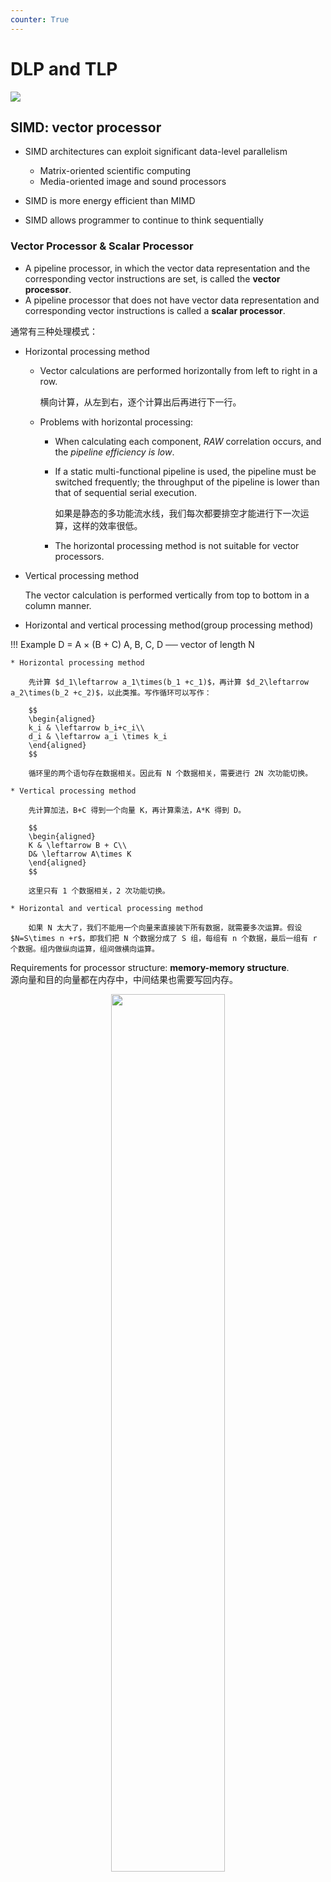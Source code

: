 ```yaml
---
counter: True  
---
```


# DLP and TLP

![](https://cdn.hobbitqia.cc/20231215193832.png)

## SIMD: vector processor

* SIMD architectures can exploit significant data-level parallelism
    * Matrix-oriented scientific computing
    * Media-oriented image and sound processors

* SIMD is more energy efficient than MIMD
* SIMD allows programmer to continue to think sequentially

### Vector Processor & Scalar Processor

* A pipeline processor, in which the vector data representation and the corresponding vector instructions are set, is called the **vector processor**.
* A pipeline processor that does not have vector data representation and corresponding vector instructions is called a **scalar processor**.

通常有三种处理模式：

* Horizontal processing method
    * Vector calculations are performed horizontally from left to right in a row.

        横向计算，从左到右，逐个计算出后再进行下一行。

    * Problems with horizontal processing:
        * When calculating each component, *RAW* correlation occurs, and the *pipeline efficiency is low*.
        * If a static multi-functional pipeline is used, the pipeline must be switched frequently; the throughput  of the pipeline is lower than that of sequential serial execution.

            如果是静态的多功能流水线，我们每次都要排空才能进行下一次运算，这样的效率很低。

        * The horizontal processing method is not suitable for vector processors.

* Vertical processing method

    The vector calculation is performed vertically from top to bottom in a column manner.

* Horizontal and vertical processing method(group processing method)

!!! Example
    D = A $\times$ (B + C) A, B, C, D ── vector of length N

    * Horizontal processing method

        先计算 $d_1\leftarrow a_1\times(b_1 +c_1)$，再计算 $d_2\leftarrow a_2\times(b_2 +c_2)$，以此类推。写作循环可以写作：

        $$
        \begin{aligned}
        k_i & \leftarrow b_i+c_i\\
        d_i & \leftarrow a_i \times k_i
        \end{aligned}
        $$

        循环里的两个语句存在数据相关。因此有 N 个数据相关，需要进行 2N 次功能切换。

    * Vertical processing method

        先计算加法，B+C 得到一个向量 K，再计算乘法，A*K 得到 D。

        $$
        \begin{aligned}
        K & \leftarrow B + C\\
        D& \leftarrow A\times K
        \end{aligned}
        $$

        这里只有 1 个数据相关，2 次功能切换。

    * Horizontal and vertical processing method

        如果 N 太大了，我们不能用一个向量来直接装下所有数据，就需要多次运算。假设 $N=S\times n +r$，即我们把 N 个数据分成了 S 组，每组有 n 个数据，最后一组有 r 个数据。组内做纵向运算，组间做横向运算。

Requirements for processor structure: **memory-memory structure**.  
源向量和目的向量都在内存中，中间结果也需要写回内存。
<div align = center><img src="https://cdn.hobbitqia.cc/20231215195250.png" width=60%></div>

### Vector Processor Example - Cray-1

<div align = center><img src="https://cdn.hobbitqia.cc/20231215195351.png" width=70%></div>

有 8 个向量寄存器，每组向量寄存器有 64 位。有 12 条单功能流水线，可以并行工作。
<div align = center><img src="https://cdn.hobbitqia.cc/20231215195456.png" width=70%></div>

Each vector register Vi has a separate bus connected to 6 vector functional units.

不同的功能需要的拍数不同。

向量的指令也是可能存在相关性：  

* **Vi conflict**: The source vector or result vector of each vector instruction working in parallel uses the same Vi.

    当向量寄存器有依赖的时候，后续指令要在前面指令的结果出来之后再执行。这里并不是等前面的向量的每一个元素都计算完，而是等前面的向量的第一个元素计算完就开始计算第一个元素的后续指令，等第二个元素计算完就开始计算第二个元素的后续指令，以此类推。

    * Writing and reading data related

        $$
        \begin{aligned}
        V0 & \leftarrow V1+V2\\
        V3& \leftarrow V0\times V4
        \end{aligned}
        $$

    * Reading data related

        $$
        \begin{aligned}
        V0 & \leftarrow V1+V2\\
        V3& \leftarrow V4\times V0
        \end{aligned}
        $$

* **Functional conflict**: Each vector instruction working in parallel must use the same functional unit.

    $$
    \begin{aligned}
    V3 & \leftarrow V1\times V2\\
    V5& \leftarrow V4\times V6
    \end{aligned}
    $$

    如果我们只有一个乘法部件，就会有结构冲突。我们只能等前一条指令全部完成（最后一个元素做完才可以），才能开始下一条指令。

#### Instruction Types of CRAY-1

<div align = center><img src="https://cdn.hobbitqia.cc/20231215200227.png" width=70%></div>

向量加法需要 6 拍；乘法需要 7 拍；读写需要 6 拍。

#### Improve the Performance of Vector Processor

* Set up multiple functional units and make them work in parallel.
* Use **link technology** to speed up the execution of a string of vector instructions.
* Adopt **recycling mining technology** to speed up recycling processing.
* Using a **multi-processor system** to further improve the performance.

这里 1、3、4 都依赖于增加部件，我们将关注于第 2 种方法。

Link feature: It has two related instructions that are written first and then read. In the case of no conflicts between functional components and source vector conflicts, functional components can be linked for pipeline processing to achieve the purpose of speeding up execution.  
如果我们有两条指令，第一条指令的结果是第二条指令的输入，那么我们就可以把这两条指令链接起来，这样就可以减少一次读写的时间。

!!! Example "Use link technology to perform vector operations on CRAY-1"
    D = A $\times$ (B + C) A, B, C, D ── vector of length N，假设 $N\leq 64$，均为浮点数，B 和 C 已经被存在 V0 和 V1 中。

    ```  asm
    V3 <- memory    // access vector A
    V2 <- V0 ＋ V1  // Vector B and Vector C perform floating point addition
    V4 <- V2 * V3   // Floating point multiplication, the result is stored in V4
    ```
    这里前两条指令没有冲突，可以并行完成。第三条指令需要等前两条指令完成，存在 RAW，不能并行但可以链接。

    这里假设把数据从寄存器送到功能部件需要一拍，功能部件的结果写回到寄存器也需要一拍。把数据从内存送到 fetch function unit 需要一拍。
    <div align = center><img src="https://cdn.hobbitqia.cc/20231215201205.png" width=70%></div>

    !!! Question
        计算下面的指令，假设三条指令串行执行；1 和 2 并行执行后执行 3；使用 link 技术，这三种情况下的拍数。
        ``` asm
        V3 <- A
        V2 <- V0 + V1
        V4 <- V2 * V3
        ```
        注意到向量功能内部也是流水的。

        * The execution time using serial method. 

            经过 8 拍 V0 的第一个元素到达 V2，那么再过 (N-1) 拍 V0 的最后一个元素就会到达 V2。因此总共需要 [(1+6+1)+N-1] + [(1+6+1)+N-1] + [(1+7+1)+N-1] = 3N+22 拍。

        * The first two instructions are parallel, and the third is serial.

            max{[(1+6+1)+N-1], [(1+6+1)+N-1]} + [(1+7+1)+N-1] = 2N+15

        * Use link technology.

            我们只需要知道 V4 的第一个结果多久可以出来：8+1+7+1=9 拍，随后还有 (N-1) 条指令，因此总共需要的拍数为 max{(1+6+1), (1+6+1)} + (1+7+1)+N-1 = N+16.

### RV64V

<div align = center><img src="https://cdn.hobbitqia.cc/20231215204125.png" width=70%></div>

* Loosely based on Cray-1
* 32 62-bit vector registers
    * Register file has 16 read ports and 8 write ports
* Vector functional units
    * Fully pipelined
    * Data and control hazards are detected
* Vector load-store unit
    * Fully pipelined
    * One word per clock cycle after initial latency
* Scalar registers
    * 31 general-purpose registers
    * 32 floating-point registers

!!! Example "DAXPY (Double Precision a*X plus Y)"
    <div align = center><img src="https://cdn.hobbitqia.cc/20231215204216.png" width=70%></div>
    
<!-- ### Multiple Lanes: Beyond One Element per Clock Cycle

每个时钟周期可以处理多个元素。
<div align = center><img src="https://cdn.hobbitqia.cc/20231215204443.png" width=70%></div> -->

## SIMD: array processor

N processing elements $PE_0$ to $PE_{N-1}$ are repeatedly set.

不同的阵列需要互相通信以连接。

!!! Example "ILLIAC IV"
    <div align = center><img src="https://cdn.hobbitqia.cc/20231215205010.png" width=70%></div>
    
According to the composition of the memory in the system, the **array processor** can be divided into two basic structures:

* Distributed memory
* Centralized shared memory

### Distributed memory

<div align = center><img src="https://cdn.hobbitqia.cc/20231215205259.png" width=70%></div>

PE 代表处理器，PEN 是其对应的内存，ICN 是一个内部的互联网络。

### Centralized shared memory

<div align = center><img src="https://cdn.hobbitqia.cc/20231215205336.png" width=70%></div>

网络之间会通过拓扑结构设计谁和谁联通。

### Parallel computer design

The communication architecture of the parallel computer is the core of the system.

如果我们想让任何两个处理器都互相连接，如果都是直连，那么需要 $C_n^2 $ 个连接。

**Definition**: A network composed of switching units according to a certain topology and control mode to realize the interconnection between multiple processors or multiple functional components within a computer system.  
网络中的节点代表一个处理器单元，每条边就代表一个连接。连接的通路越短就认为效率越高。

连接的东西包括 CPU，内存，接口，link and switch node。

* **Interface**: It is a device that obtains information from CPU and memory and sends information to another CPU and memory. Typical devices are network interface cards.
* **Link**: A physical channel to transmit data bits. The link can be a cable, twisted pair or optical fiber, it can be serial or parallel, and each link has its maximum bandwidth. The link can be simplex half-duplex and full-duplex, the clock mechanism used by the link can be synchronous or asynchronous.
* **Switch node**: It is the information exchange and control station of the interconnected network. It is a device with multiple input ports and multiple output ports which is able to perform data buffer storage and path selection.

!!! Note "Some key points"
    * Topology of interconnection network
        * Static topology

            静态网络：网络设定好后节点和边的连接方式就确定下来。

        * Dynamic topology

            动态网络：网络由很多开关组成，网络的连接方式会变化，如交叉开关我们拨动之后两个点的连接改变。

    * Timing mode of interconnection network
        * Synchronization system: Use a unified clock. Such as SIMD array processor
        * Asynchronous system: No uniform clock. Each processor in the system works independently
    * Exchange method of interconnection network
        * Circuit switching
        * Packet switching
    * Control Strategy of interconnection network
        * Centralized control mode: have a global controller
        * Distributed control mode: no global controller

### Goal of interconnection network

* **Single-stage interconnection network**: There are only a limited number of connections at the only level to realize information transmission between any two processing units.

    单级网络，一个 PE 和另一个 PE 连在一起。

* **Multi-stage interconnection network**: It is composed of multiple single-level networks in series to realize the connection between any two processing units.

    多级网络。

N 个入端和 N 个出端会建立一个映射关系 $j \leftrightarrow f(j)$。

### Single-stage interconnection network

#### Cube

假设有 N 个入端和出端，表示为 $P_{n-1}\ldots P_1P_0$。

这里有 n 个不同的互联函数：（对第 i 位取反）

$$
Cube_i(P_{n-1}\ldots P_1P_0)=P_{n-1}\ldots \overline{P_i}\ldots P_1P_0
$$

!!! Example
    <div align = center><img src="https://cdn.hobbitqia.cc/20231215211043.png" width=70%></div>
    <div align = center><img src="https://cdn.hobbitqia.cc/20231215211123.png" width=70%></div>
    <div align = center><img src="https://cdn.hobbitqia.cc/20231215211141.png" width=70%></div>

<div align = center><img src="https://cdn.hobbitqia.cc/20231215213606.png" width=70%></div>

3D Cube 里，任意两个点最远需要 3 步。对于 N 维的 Cube，任意两个点最远需要 $\log_2(N)$ 步。

#### PM2I

**PM2I (Plus Minus 2i)** single-stage network

$$
PM2_{+i}(j)=(j+2^i)\mod N, PM2_{-i}(j)=(j-2^i)\mod N
$$

实际上这里只有 $2\log_2(N)-1$ 个不同的函数，因为 $PM2_{+\log_2(N)}$ 与 $PM2_{-\log_2(N)}$ 是一样的。

!!! Example
    Example: N = 8
    <div align = center><img src="https://cdn.hobbitqia.cc/20231215214203.png" width=70%></div>

    任意两点最短的互联距离是 2。（0 可以一步到 1、2、4、6、7，再过一步可以到 3、5）

#### Shuffle exchange network

Composed of two parts: **Shuffle** + **Exchange**

N-dimension shuffle function:

$$
shuffle(P_{n-1}\ldots P_1P_0)=P_{n-2}\ldots P_1P_0P_{n-1}
$$

!!! Example 
    可以看到这里 000 和 111 并没有与其他点连接，因此我们需要有更多的操作。
    <div align = center><img src="https://cdn.hobbitqia.cc/20231215215302.png" width=70%></div>


可以看到经过 3 次 shuffle 后其他点都回到了原来的位置，但是 000 和 111 还是没有连接。因此我们在此的基础上加上 exchange 的连线（红色是通过 $cube_0$ 实现的）。
<div align = center><img src="https://cdn.hobbitqia.cc/20231215215546.png" width=70%></div>   

在这里任意两个节点相连最多需要 5 步，3 exchanges + 2 shuffles.

The maximum distance of shuffle exchange network: (from the nodes numbered all “0” to all “1”) n exchanges and n-1 shuffles, maximum distance: 2n-1

中间节点的距离较短，效率高，除了从全 0 到全 1 的距离远。

#### Others

* Linear array

    开销低，但是每个点都是关键节点，一旦出现故障就会影响整个系统。
    <div align = center><img src="https://cdn.hobbitqia.cc/20231215220123.png" width=20%></div>   

* Circular array

    <div align = center><img src="https://cdn.hobbitqia.cc/20231215220149.png" width=20%></div>

    可以在点上加一些弦。
    <div align = center><img src="https://cdn.hobbitqia.cc/20231215220232.png" width=20%></div>

* Tree array

    <div align = center><img src="https://cdn.hobbitqia.cc/20231215220255.png" width=20%></div>

    可以拓展为带环的树（Tree with loop）、Binary fat tree
    <div align = center><img src="https://cdn.hobbitqia.cc/20231215220325.png" width=20%></div>

* Star array

    安全性较差，中间的节点非常重要。
    <div align = center><img src="https://cdn.hobbitqia.cc/20231215220351.png" width=20%></div>

* Grid

    在 GPU 中广泛使用。
    <div align = center><img src="https://cdn.hobbitqia.cc/20231215220416.png" width=20%></div>

    可以拓展为 2D torus

    <div align = center><img src="https://cdn.hobbitqia.cc/20231215220521.png" width=20%></div>

* Hypercube

    <div align = center><img src="https://cdn.hobbitqia.cc/20231215220544.png" width=20%></div>

    Cube 也可以加上环（Cube with loop）
    <div align = center><img src="https://cdn.hobbitqia.cc/20231215220615.png" width=20%></div>

<div align = center><img src="https://cdn.hobbitqia.cc/20231215220453.png" width=70%></div> 

注意到这些都是静态网络。

### Multi-stage interconnection network

通过交叉开关可以实现动态的网络。（根据传过来的信号决定开关是开还是关）

开关也有多种控制方式，可以每个开关都有自己的控制器，可以有一个全局的控制，也可以分级开关，每一级是一样的。

双功能开关不能满足我们的需求，因此我们会有下面这样的交叉开关：
<div align = center><img src="https://cdn.hobbitqia.cc/20231215222024.png" width=30%></div>

常用的办法是级控制，每一级的开关是一样的。
<div align = center><img src="https://cdn.hobbitqia.cc/20231215222115.png" width=70%></div>

不同的多级网络，他们的拓扑结构、交换方式（交叉开关）、控制方式可能不一样。

#### Switching unit

A switching unit with two inputs and two outputs is the basic component of various multi-level interconnection networks.

The statuses of switching unit:

* Straight
* Exchange
* Upper broadcast
* Lower broadcast

随着端口增加，这里可以有其他的开关单元，如 multicast 即组播，分组广播。

#### Multi-stage cube interconnection network

这里假设

* Switch unit: two-function switch unit

    在立方体里，我们只需要双功能开关。即 straight 和 exchange 即可。

* Control mode: stage, part stage and unit control
* Topology: cube structure

那么 N 个输入，我们需要 $n=\log_2N$ 级，每一级需要 $N/2$ 的交叉开关。

!!! Example "Three-stage cube interconnection network"
    下面图是一个静态的拓扑结构，中间的布线是三级 cube 网络静态拓扑图，但是开关是可以变化的，因此变成动态了。本身的连线是静态的。
    <div align = center><img src="https://cdn.hobbitqia.cc/20231215222827.png" width=70%></div>
    
    我们把 012 的控制信号进行排列组合，可以得到 8 种不同的控制信号，会得到不同的网络。  
    这里我们改变三级开关的状态（0 表示 connect，1 表示 exchange），最左侧表示入端，表格中间是对应控制信号下的网络出端。
    <div align = center><img src="https://cdn.hobbitqia.cc/20231215223509.png" width=70%></div>

    通过状态也可以反推出控制信号。
    
!!! Example
    假设现在有 16 个处理器，我们要实现的是先对四组做 4 个元素的交换，再对两组做 8 个元素的交换，最后做一组 16 个元素的交换。
    <div align = center><img src="https://cdn.hobbitqia.cc/20231216003549.png" width=60%></div>

    对每一个端口，经过的操作是一样的，因此我们可以写出来这个函数

    $$
    f(P_3P_2P_1P_0)=\overline{P_3} P_2\overline{P_1}P_0
    $$

    我们可以通过函数反推出每级的控制信号。
    <div align = center><img src="https://cdn.hobbitqia.cc/20231216003718.png" width=60%></div>
    
#### Multi-stage shuffle exchange network

Multi-level shuffle exchange network is also called **Omega network**.

* The switch function has four functions

    四功能开关。（与立方体网络不同）

* The topological structure is shuffled topology followed by a four function switch
* Control mode is unit control

是立方体网络的逆网络。
<div align = center><img src="https://cdn.hobbitqia.cc/20231216004016.png" width=60%></div>


!!! Info "Similarity between omega and cube"
    如果我们限定 omega 网络的开关也只能用直连和交换两种功能，那么可以看到 omega 网络就是立方体网络的逆网络。
    <div align = center><img src="https://cdn.hobbitqia.cc/20231216004131.png" width=70%></div>

!!! Info "Difference between omega and cube"
    * The level of Omega network data flow: n-1, n-2,..., 1, 0.  
    The level of n-cube network data flow: 0, 1,..., n-1.
    * The Omega network uses a *four-function* exchange unit.  
    The n-cube network uses a *two-function* exchange unit.
    * Omega network can realize *one-to-many broadcasting* function.  
    N-cube network cannot achieve.

!!! Example 
    任意一个节点可以传到所有出端。
    <div align = center><img src="https://cdn.hobbitqia.cc/20231216004406.png" width=70%></div>
    
    对于 cube 网络，他无法同时实现 5-0 和 7-1，但 omega 可以。

<div align = center><img src="https://cdn.hobbitqia.cc/20231216004530.png" width=70%></div>

## DLP in GPU

* *Heterogeneous* execution model
    * CPU is the host, GPU is the device

* Unify all forms of GPU parallelism as **CUDA thread**
* Programming model is “**Single Instruction Multiple Thread**”

**GPUs are really just multithreaded SIMD Processors**.

### Programming the GPU: CUDA

* **CUDA**: Compute Unified Device Architecture

!!! Example
    <div align = center><img src="https://cdn.hobbitqia.cc/20231216005033.png" width=70%></div>

### Grid, Thread Blocks and Threads

* A **thread** is associated with each data element
* Threads are organized into **blocks**
* Blocks are organized into a **grid**

GPU hardware handles thread management, not applications or OS.
<div align = center><img src="https://cdn.hobbitqia.cc/20231216005125.png" width=70%></div>

### GPU memory structures 

* **GPU memory** is shared by all *Grids* (vectorized loops).
* **Local memory** is shared by all threads of SIMD instructions within *a Thread Block* (body of a vectorized loop). 
* **Private memory** is private to *a single CUDA Thread*.

<div align = center><img src="https://cdn.hobbitqia.cc/20231216005138.png" width=70%></div>
<div align = center><img src="https://cdn.hobbitqia.cc/20231216005355.png" width=70%></div>

## Loop-Level Parallelism (LLP)

做并行时不能有相互依赖。

Finding and manipulating loop-level parallelism is critical to exploiting both DLP and TLP, as well as the more aggressive static ILP approaches (e.g., VLIW).

Focuses on determining whether data accesses in later iterations are dependent on data values produced in earlier iterations.

!!! Example
    ``` C
    for (i=0; i<100; i=i+1) {
        A[i+1] = A[i] + C[i]; /* S1 */
        B[i+1] = B[i] + A[i+1]; /* S2 */
    }
    ```
    S1 出现跨迭代的依赖，就不能用并行/向量链接，因为要等前一次操作的结果。S2 可以向量化（多个迭代并行）。

!!! Example 
    ``` C
    for (i=0; i<100; i=i+1) {
        A[i] = A[i] + B[i]; /* S1 */
        B[i+1] = C[i] + D[i]; /* S2 */
    }
    ```
    交换 S1 S2，随后把第一次和最后一次运算提出去，可以改为下面这样，就可以并行。
    ``` C
    A[0] = A[0] + B[0];
    for (i=0; i<99; i=i+1) {
        B[i+1] = C[i] + D[i]; /* S2 */
        A[i] = A[i] + B[i]; /* S1 */
    }
    B[100] = C[99] + D[99];
    ```
